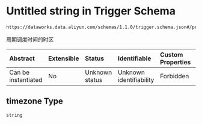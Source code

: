 # Untitled string in Trigger Schema

```txt
https://dataworks.data.aliyun.com/schemas/1.1.0/trigger.schema.json#/properties/timezone
```

周期调度时间的时区

| Abstract            | Extensible | Status         | Identifiable            | Custom Properties | Additional Properties | Access Restrictions | Defined In                                                                    |
| :------------------ | :--------- | :------------- | :---------------------- | :---------------- | :-------------------- | :------------------ | :---------------------------------------------------------------------------- |
| Can be instantiated | No         | Unknown status | Unknown identifiability | Forbidden         | Allowed               | none                | [trigger.schema.json\*](../../out/trigger.schema.json "open original schema") |

## timezone Type

`string`
